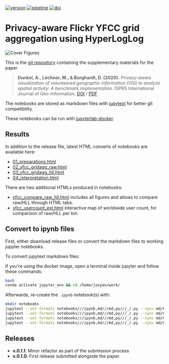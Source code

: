 [![version](http://ad.vgiscience.org/yfcc_gridagg/version.svg)][static-gh-url] [![pipeline](http://ad.vgiscience.org/yfcc_gridagg/pipeline.svg)][static-gl-url] [![doi](http://ad.vgiscience.org/yfcc_gridagg/doi.svg)][DOI]

# Privacy-aware Flickr YFCC grid aggregation using HyperLogLog

![Cover Figures](https://ad.vgiscience.org/yfcc_gridagg/cover_figures.png)

This is the [git repository][static-gh-url] containing the supplementary materials for the paper

> **Dunkel, A., Löchner, M., & Burghardt, D. (2020).** _Privacy-aware visualization
  of volunteered geographic information (VGI) to analyze spatial activity: A benchmark
  implementation._ ISPRS International Journal of Geo-Information. [DOI][DOI-paper] / [PDF][PDF-paper]

The notebooks are stored as markdown files with [jupytext][1] for better git compatibility.

These notebooks can be run with [jupyterlab-docker][2].


## Results

In addition to the release file, latest HTML converts of notebooks are available here:

- [01_preparations.html](http://ad.vgiscience.org/yfcc_gridagg/01_preparations.html)
- [02_yfcc_gridagg_raw.html](http://ad.vgiscience.org/yfcc_gridagg/02_yfcc_gridagg_raw.html)
- [03_yfcc_gridagg_hll.html](http://ad.vgiscience.org/yfcc_gridagg/03_yfcc_gridagg_hll.html)
- [04_interpretation.html](http://ad.vgiscience.org/yfcc_gridagg/04_interpretation.html)

There are two additional HTMLs produced in notebooks:

- [yfcc_compare_raw_hll.html](http://ad.vgiscience.org/yfcc_gridagg/yfcc_compare_raw_hll.html) includes all figures and allows to compare raw/HLL through HTML tabs.
- [yfcc_usercount_est.html](http://ad.vgiscience.org/yfcc_gridagg/yfcc_usercount_est.html) interactive map of worldwide user count, for comparison of raw/HLL per bin.

## Convert to ipynb files

First, either download release files or convert the markdown files to working jupyter notebooks.

To convert jupytext markdown files:

If you're using the docker image, 
open a terminal inside jupyter and follow these commands:
```bash
bash
conda activate jupyter_env && cd /home/jovyan/work/
```

Afterwards, re-create the `.ipynb` notebook(s) with:
```bash
mkdir notebooks
jupytext --set-formats notebooks///ipynb,md///md,py///_/.py --sync md/01_preparations.md
jupytext --set-formats notebooks///ipynb,md///md,py///_/.py --sync md/02_yfcc_gridagg_raw.md
jupytext --set-formats notebooks///ipynb,md///md,py///_/.py --sync md/03_yfcc_gridagg_hll.md
jupytext --set-formats notebooks///ipynb,md///md,py///_/.py --sync md/04_interpretation.md
```

## Releases

* **v.0.1.1**: Minor refactor as part of the submission process
* **v.0.1.0**: First release submitted alongside the paper.

[1]: https://github.com/mwouts/jupytext
[2]: https://gitlab.vgiscience.de/lbsn/tools/jupyterlab
[static-gh-url]: https://github.com/Sieboldianus/yfcc_gridagg
[static-gl-url]: https://gitlab.vgiscience.de/ad/yfcc_gridagg
[DOI]: http://dx.doi.org/10.25532/OPARA-90
[DOI-paper]: https://doi.org/10.3390/ijgi9100607
[PDF-paper]: https://www.mdpi.com/2220-9964/9/10/607/pdf